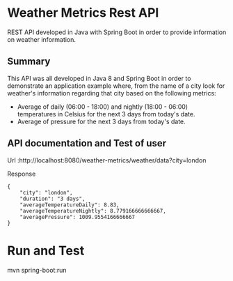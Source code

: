 # Weather Metrics Rest API
REST API developed in Java with Spring Boot in order to provide information on weather information.

## Summary

This API was all developed in Java 8 and Spring Boot in order to demonstrate an application example where, from the name of a city look for weather's information regarding that city based on the following metrics:
- Average of daily (06:00 - 18:00) and nightly (18:00 - 06:00) temperatures in Celsius for the next 3 days from today's date.
- Average of pressure for the next 3 days from today's date.

## API documentation and Test of user
Url :http://localhost:8080/weather-metrics/weather/data?city=london

Response 
```
{
    "city": "london",
    "duration": "3 days",
    "averageTemperatureDaily": 8.83,
    "averageTemperatureNightly": 8.779166666666667,
    "averagePressure": 1009.9554166666667
}
```
# Run and Test
mvn spring-boot:run
